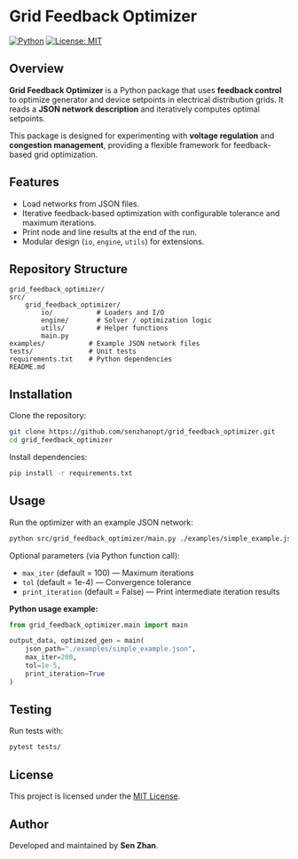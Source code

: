 # Grid Feedback Optimizer

[![Python](https://img.shields.io/badge/python-3.11%2B-blue.svg)]()
[![License: MIT](https://img.shields.io/badge/License-MIT-green.svg)](LICENSE)

## Overview

**Grid Feedback Optimizer** is a Python package that uses **feedback control** to optimize generator and device setpoints in electrical distribution grids.
It reads a **JSON network description** and iteratively computes optimal setpoints.

This package is designed for experimenting with **voltage regulation** and **congestion management**, providing a flexible framework for feedback-based grid optimization.

## Features

* Load networks from JSON files.
* Iterative feedback-based optimization with configurable tolerance and maximum iterations.
* Print node and line results at the end of the run.
* Modular design (`io`, `engine`, `utils`) for extensions.

## Repository Structure

```
grid_feedback_optimizer/
src/
    grid_feedback_optimizer/
        io/           # Loaders and I/O
        engine/       # Solver / optimization logic
        utils/        # Helper functions
        main.py
examples/           # Example JSON network files
tests/              # Unit tests
requirements.txt    # Python dependencies
README.md
```

## Installation

Clone the repository:

```bash
git clone https://github.com/senzhanopt/grid_feedback_optimizer.git
cd grid_feedback_optimizer
```

Install dependencies:

```bash
pip install -r requirements.txt
```

## Usage

Run the optimizer with an example JSON network:

```bash
python src/grid_feedback_optimizer/main.py ./examples/simple_example.json
```

Optional parameters (via Python function call):

* `max_iter` (default = 100) — Maximum iterations
* `tol` (default = 1e-4) — Convergence tolerance
* `print_iteration` (default = False) — Print intermediate iteration results

**Python usage example:**

```python
from grid_feedback_optimizer.main import main

output_data, optimized_gen = main(
    json_path="./examples/simple_example.json",
    max_iter=200,
    tol=1e-5,
    print_iteration=True
)
```


## Testing

Run tests with:

```bash
pytest tests/
```

## License

This project is licensed under the [MIT License](LICENSE).

## Author

Developed and maintained by **Sen Zhan**.
